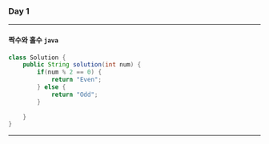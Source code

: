 ### Day 1

---

#### 짝수와 홀수 `java`

```java
class Solution {
    public String solution(int num) {
        if(num % 2 == 0) {
            return "Even";
        } else {
            return "Odd";
        }
        
    }
}
```

---
